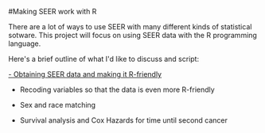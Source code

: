 #Making SEER work with R  

There are a lot of ways to use SEER with many different kinds of statistical sotware. This project will focus on using SEER data with the R programming language.  

Here's a brief outline of what I'd like to discuss and script: 

[- Obtaining SEER data and making it R-friendly](https://github.com/mustafaascha/SEERwithR/blob/master/01-%20Obtaining%20and%20Assembling%20SEER%20Data.Rmd) 
 
- Recoding variables so that the data is even more R-friendly

- Sex and race matching

- Survival analysis and Cox Hazards for time until second cancer
